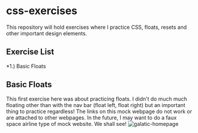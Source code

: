 # css-exercises
This repository will hold exercises where I practice CSS, floats, resets and other important design elements. 

## Exercise List 
*1.) Basic Floats 

## Basic Floats 
This first exercise here was about practicing floats. I didn't do much much floating other than with the nav bar (float left, float right) but an important thing to practice regardless! The links on this mock webpage do not work or are attached to other webpages. In the future, I may want to do a faux space airline type of mock website. We shall see! 
![galatic-homepage](https://user-images.githubusercontent.com/66345751/89209469-59fb4a80-d58c-11ea-9468-a32ad0d19ca1.JPG)
